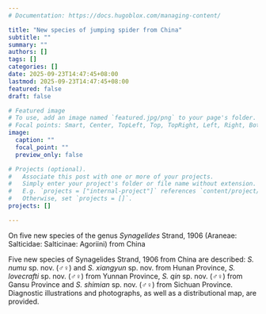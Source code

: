 ```yaml
---
# Documentation: https://docs.hugoblox.com/managing-content/

title: "New species of jumping spider from China"
subtitle: ""
summary: ""
authors: []
tags: []
categories: []
date: 2025-09-23T14:47:45+08:00
lastmod: 2025-09-23T14:47:45+08:00
featured: false
draft: false

# Featured image
# To use, add an image named `featured.jpg/png` to your page's folder.
# Focal points: Smart, Center, TopLeft, Top, TopRight, Left, Right, BottomLeft, Bottom, BottomRight.
image:
  caption: ""
  focal_point: ""
  preview_only: false

# Projects (optional).
#   Associate this post with one or more of your projects.
#   Simply enter your project's folder or file name without extension.
#   E.g. `projects = ["internal-project"]` references `content/project/deep-learning/index.md`.
#   Otherwise, set `projects = []`.
projects: []

---
```


On five new species of the genus *Synagelides* Strand, 1906 (Araneae: Salticidae: Salticinae: Agoriini) from China


<!--more-->

Five new species of Synagelides Strand, 1906 from China are described: *S. numu* sp. nov. (♂♀) and *S. xiangyun* sp. nov. from Hunan Province, *S. lovecrafti* sp. nov. (♂♀) from Yunnan Province, *S. qin* sp. nov. (♂♀) from Gansu Province and *S. shimian* sp. nov. (♂♀) from Sichuan Province. Diagnostic illustrations and photographs, as well as a distributional 
map, are provided.